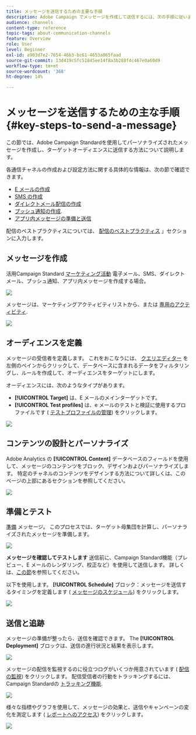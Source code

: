 ```yaml
---
title: メッセージを送信するための主要な手順
description: Adobe Campaign でメッセージを作成して送信するには、次の手順に従います。
audience: channels
content-type: reference
topic-tags: about-communication-channels
feature: Overview
role: User
level: Beginner
exl-id: a903d7e2-7654-46b3-bc61-4653a065faad
source-git-commit: 13d419c5fc51845ee14f8a3b288f4c467e0a60d9
workflow-type: tm+mt
source-wordcount: '368'
ht-degree: 14%

---
```


# メッセージを送信するための主な手順{#key-steps-to-send-a-message}

この節では、Adobe Campaign Standardを使用してパーソナライズされたメッセージを作成し、ターゲットオーディエンスに送信する方法について説明します。

各通信チャネルの作成および設定方法に関する具体的な情報は、次の節で確認できます。

* [E メールの作成](../../channels/using/creating-an-email.md)
* [SMS の作成](../../channels/using/creating-an-sms-message.md)
* [ダイレクトメール配信の作成](../../channels/using/creating-the-direct-mail.md)
* [プッシュ通知の作成](../../channels/using/preparing-and-sending-a-push-notification.md).
* [アプリ内メッセージの準備と送信](../../channels/using/preparing-and-sending-an-in-app-message.md)

配信のベストプラクティスについては、 [配信のベストプラクティス](../../sending/using/delivery-best-practices.md) 」セクションに入力します。

## メッセージを作成

活用Campaign Standard [マーケティング活動](../../start/using/marketing-activities.md) 電子メール、SMS、ダイレクトメール、プッシュ通知、アプリ内メッセージを作成する場合。

![](assets/marketing-activities.png)

メッセージは、マーケティングアクティビティリストから、または [専用のアクティビティ](../../automating/using/about-channel-activities.md).

![](assets/steps-channel.png)

## オーディエンスを定義

メッセージの受信者を定義します。 これをおこなうには、 [クエリエディター](../../automating/using/editing-queries.md) を左側のペインからクリックして、データベースに含まれるデータをフィルタリングし、ルールを作成して、オーディエンスをターゲットにします。

オーディエンスには、次のようなタイプがあります。

* **[!UICONTROL Target]** は、E メールのメインターゲットです。
* **[!UICONTROL Test profiles]** は、e メールのテストと検証に使用するプロファイルです ( [テストプロファイルの管理](../../audiences/using/managing-test-profiles.md)) をクリックします。

![](assets/steps-audience.png)

## コンテンツの設計とパーソナライズ

Adobe Analytics の **[!UICONTROL Content]** データベースのフィールドを使用して、メッセージのコンテンツをブロック、デザインおよびパーソナライズします。 特定のチャネルのコンテンツをデザインする方法について詳しくは、このページの上部にあるセクションを参照してください。

![](assets/steps-content.png)

## 準備とテスト

[準備](../../sending/using/preparing-the-send.md) メッセージ。 このプロセスでは、ターゲット母集団を計算し、パーソナライズされたメッセージを準備します。

![](assets/steps-prepare.png)

**メッセージを確認してテストします** 送信前に、Campaign Standard機能（プレビュー、E メールのレンダリング、校正など）を使用して送信します。 詳しくは、[この節](../../sending/using/previewing-messages.md)を参照してください。

以下を使用します。 **[!UICONTROL Schedule]** ブロック：メッセージを送信するタイミングを定義します ( [メッセージのスケジュール](../../sending/using/about-scheduling-messages.md)) をクリックします。

![](assets/steps-schedule.png)

## 送信と追跡

メッセージの準備が整ったら、送信を確認できます。 The **[!UICONTROL Deployment]** ブロックは、送信の進行状況と結果を表示します。

![](assets/steps-send.png)

メッセージの配信を監視するのに役立つログがいくつか用意されています ( [配信の監視](../../sending/using/monitoring-a-delivery.md)) をクリックします。 配信受信者の行動をトラッキングするには、Campaign Standardの [トラッキング機能](../../sending/using/tracking-messages.md).

![](../../sending/using/assets/tracking_logs.png)

様々な指標やグラフを使用して、メッセージの効果と、送信やキャンペーンの変化を測定します ( [レポートへのアクセス](../../reporting/using/about-dynamic-reports.md)) をクリックします。

![](assets/steps-reports.png)
